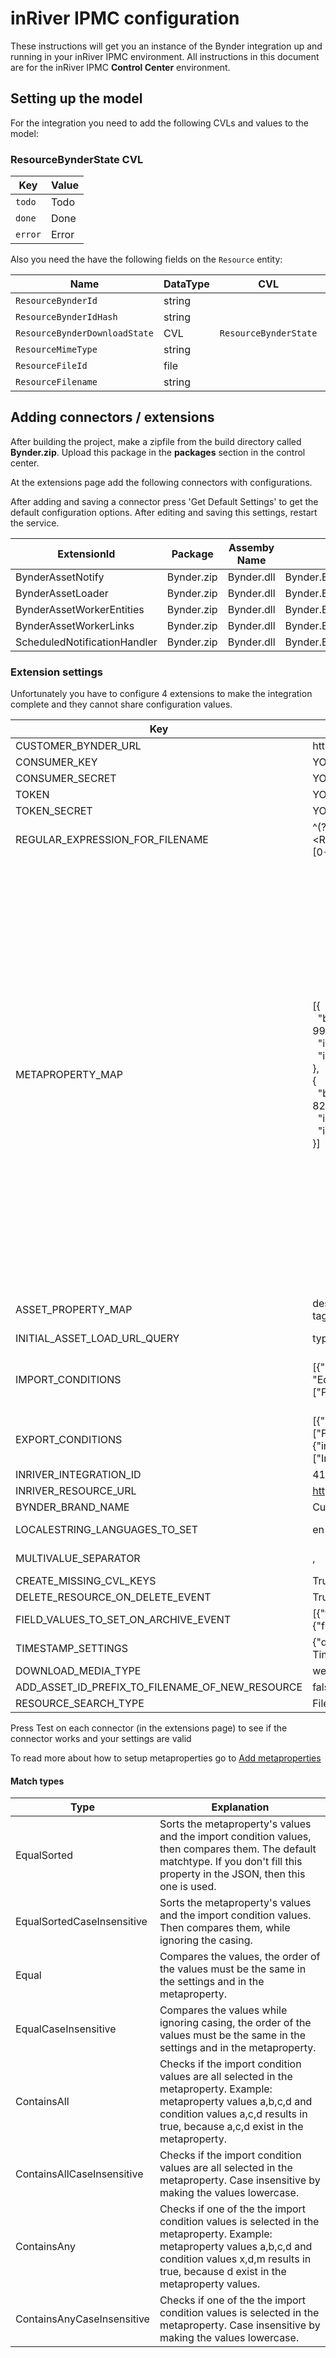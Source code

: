 ﻿# inRiver IPMC configuration

These instructions will get you an instance of the Bynder integration up and running in your inRiver IPMC environment.
All instructions in this document are for the inRiver IPMC **Control Center** environment.

## Setting up the model

For the integration you need to add the following CVLs and values to the model:

### ResourceBynderState CVL

| Key | Value |
| --- | ----- |
| `todo` | Todo |
| `done` | Done |
| `error` | Error |

Also you need the have the following fields on the `Resource` entity:

| Name | DataType | CVL | Unique | Multivalue | ReadOnly |
| ---- | -------- | --- | ------ | ---------- | -------- |
| `ResourceBynderId` | string | | * | | * |
| `ResourceBynderIdHash` | string | | | | * |
| `ResourceBynderDownloadState` | CVL | `ResourceBynderState` | | | |
| `ResourceMimeType` | string | | | | |
| `ResourceFileId` | file | | | | |
| `ResourceFilename` | string | | | | |

## Adding connectors / extensions
After building the project, make a zipfile from the build directory called **Bynder.zip**. Upload this package in the **packages** section in the control center.

At the extensions page add the following connectors with configurations. 

After adding and saving a connector press 'Get Default Settings' to get the default configuration options. After editing and saving this settings, restart the service.

| ExtensionId | Package | Assemby Name | Assembly Type | Extension Type | ApiKey |
| ----------- | ------- | ------------ | ------------- | -------------- | ------ |
| BynderAssetNotify | Bynder.zip | Bynder.dll | Bynder.Extension.NotificationListener | InboundDataExtension |
| BynderAssetLoader | Bynder.zip | Bynder.dll | Bynder.Extension.AssetLoader | ScheduledExtension |
| BynderAssetWorkerEntities | Bynder.zip | Bynder.dll | Bynder.Extension.Worker | EntityListener |
| BynderAssetWorkerLinks | Bynder.zip | Bynder.dll | Bynder.Extension.Worker | LinkListener |
| ScheduledNotificationHandler| Bynder.zip | Bynder.dll | Bynder.Extension.ScheduledNotificationHandler | ScheduledExtension|

### Extension settings
Unfortunately you have to configure 4 extensions to make the integration complete and they cannot share configuration values.

| Key | Value (example) | Explanation |
| --- | --------------- | ----------- |
| CUSTOMER_BYNDER_URL | https://[CUSTOMER].getbynder.com | Bynder tenant URL, also prefix for the API
| CONSUMER_KEY | YOUR-CONSUMER-KEY | Bynder API Consumer key
| CONSUMER_SECRET | YOUR-CONSUMER-SECRET | Bynder API Consumer secret
| TOKEN | YOUR-TOKEN | Bynder API Token
| TOKEN_SECRET | YOUR-TOKEN-SECRET | Bynder API Token secret
| REGULAR_EXPRESSION_FOR_FILENAME | ^(?\<ProductNumber\>[0-9a-zA-Z]+)\_(?\<ResourceType\>image\|document\|resource)\_(?\<ResourcePosition\>[0-9]+)| Regular expression to which the filename is matched; named groups are used to store in inRiver and create content relationship.
| METAPROPERTY_MAP | [{<br>&nbsp;&nbsp;"bynderMetaProperty": "D38054AD-8C0F-451C-99F675D689EAA0BD",<br>&nbsp;&nbsp;"inRiverFieldTypeId": "ResourceDescription",<br>&nbsp;&nbsp;"isMultiValue": false<br>},<br>{<br>&nbsp;&nbsp;"bynderMetaProperty": "50B5233E-AD1C-4CF5-82B910BADA62F30F",<br>&nbsp;&nbsp;"inRiverFieldTypeId": "ProductTargetMarkets",<br>&nbsp;&nbsp;"isMultiValue": true<br>}]|Mapping of Bynder MetaProperties to InRiver Fields.<br><br>Extensions use different configurations for the Bynder MetaProperty:<br>* 'Uploader' and 'Worker': BynderMetaPropertyId, so data can be uploaded by meta property id.<br>* 'AssetLoader' and 'NotificationListener': BynderMetaPropertyName, so we can get the property from the Asset JSON which contains properties as property_\{propertyname\}, e.g. property_EANcode<br><br>So the BynderMetaProperty can be the ID or the Name depending on which extension you use.<br><br>You can use two formats.<br><br>The old format is:<br>\{BynderMetaProperty\}=\{InRiverFieldTypeId\},\{BynderMetaProperty\}=\{InRiverFieldTypeId\}<br>This format is limited to only the bynderMetaProperty and the InRiver FieldTypeId.<br><br>The new format is:<br>[{<br>&nbsp;&nbsp;"bynderMetaProperty": "\{BynderMetaPropertyName\}",<br>&nbsp;&nbsp;"inRiverFieldTypeId": "\{InRiverFieldTypeId\}",<br>&nbsp;&nbsp;"isMultiValue": true<br>},<br>{<br>&nbsp;&nbsp;"bynderMetaProperty": "\{BynderMetaPropertyName\}",<br>&nbsp;&nbsp;"inRiverFieldTypeId": "\{InRiverFieldTypeId\}",<br>&nbsp;&nbsp;"isMultiValue": false<br>}]<br><br>bynderMetaProperty can be the ID or the Name depending on which extension you use.<br><br>isMultiValue shows if the Bynder MetaProperty is multivalue or not.<br>This way we can filter out multiple values so the request does not fail if there are multiple values found in inRiver. It takes the first value.<br>Default isMultiValue is true, because the old code didn't filter out values. It always sent multiple values when present. <br><br>Duplicate values are removed.
| ASSET_PROPERTY_MAP | description=ResourceDescription, fileSize=ResourceSize, tags=ResourceTags |Way to import Asset data into inRiver FieldTypes by configuring {AssetPropertyName}={FieldTypeId}. Works with extensions 'AssetLoader' and 'NotificationListener'. Available asset properties to map are name,description,copyright,brandId,tags,datePublished,archive,limited,isPublic,userCreated,fileSize,dateCreated,width,id,idHash,dateModified,extension,height,type,orientation,watermarked.
| INITIAL_ASSET_LOAD_URL_QUERY | type=image | Filter query for the initial asset loader
| IMPORT_CONDITIONS | [{"propertyName": "synctoinriver", "values":["True"], "matchType": "EqualsCaseInsensitive"},{"propertyName": "assetSubType", "values":["Product_Image", "Item_Image"], "matchType": "ContainsAny"}] | Filter out assets from the import into inriver of the 'NotificationListener' and the 'AssetLoader'. The metaproperties and conditions both have values as array, as per Bynder's default way to deliver metaproperty values. The properties to check do not need to be in the METAPROPERTY_MAP setting, they will be retreived directly from the Asset. Every condition will be executed, so not only the ones that are found. When a value is null for a metaproperty on the Asset, then we don't receive the metaproperty from Bynder('s API response). When the metaproperty is not found and the condition for this property has no values or the only value is null, then it will return true. There are multiple match types you can choose. Check the table below for the match types.
| EXPORT_CONDITIONS | [{"inRiverFieldTypeId":"ResourceSyncToBynder","value":["False"],"matchType":"Equals"},{"inRiverFieldTypeId":"ResourceType","values":["Image","Video"],"matchType":"ContainsAny"}] |  The metaproperties and conditions both have values as array, as per Bynder's default way to deliver metaproperty values. The properties to check do not need to be in the METAPROPERTY_MAP setting, they will be retreived directly from the Entity. Every condition will be executed, so not only the ones that are found. When the Field is not found and the condition for this Field has no values or the only value is null, then it will return true. There are multiple match types you can choose. Check the table below for the match types.
| INRIVER_INTEGRATION_ID | 41a92562-bfd9-4847-a34d-4320bcef5e4a | See https://help.bynder.com/System/Integrations/asset-tracker.htm
| INRIVER_RESOURCE_URL | https://inriver.productmarketingcloud.com//app/enrich#entity{entityId} | Deeplink to resource entity in inRiver |
| BYNDER_BRAND_NAME | Customer Brand Name | Used to set the BrandId in the upload of Assets. Can be found under Brand Management in Bynder or with the API by running the GetAvailableBranches() method on the BynderClient. |
| LOCALESTRING_LANGUAGES_TO_SET | en-GB, nl-NL | Languages to set on the Entity, when a FieldType in the METAPROPERTY_MAP is of type LocaleString. Values in Bynder are not language specific, so the value on the property will be copied to the configured languages (in the AssetUpdatedWorker).|
| MULTIVALUE_SEPARATOR | ,  | Separator which will be used to concat multiple values delivered by Bynder into a (locale)string field for metadataproperties. This separator will only be used on string and LocaleString fields, for CVL we concat the values with a semicolon(;), because that's what inRiver expects. |
| CREATE_MISSING_CVL_KEYS| True | Allow extension to create missing CVL Keys when true. |
| DELETE_RESOURCE_ON_DELETE_EVENT | True | Deletes inRiver resource for asset of incoming event "asset_bank.media.deleted". Default `false`. |
| FIELD_VALUES_TO_SET_ON_ARCHIVE_EVENT | [{"fieldTypeId":"ResourceArchived","value": true},{"fieldTypeId":"ResourceArchivedDate","setTimestamp": true}] | Sets the value on the field when resource is archived by receiving event "asset_bank.media.archived". Value may be any datatype except LocaleString. Use setTimestamp in combination with the 'TIMESTAMP_SETTINGS' setting.
| TIMESTAMP_SETTINGS | {"dateTimeKind": "Utc","localTimeZone": "W. Europe Standard Time","localDstEnabled": true} | Settings to use when setting a timestamp on archive events. DateTimeKind can be 'Utc' or 'Local'. DstEnabled should be true if your timezone uses Daylight Saving Time. Timezone id's can be found here 'http://www.xiirus.net/articles/article-_net-convert-datetime-from-one-timezone-to-another-7e44y.aspx' |
| DOWNLOAD_MEDIA_TYPE | webimage | The media type you want to use for downloads of the Bynder file to inriver. This could be `original` or a derivative/thumbnail. Default `original`  |
| ADD_ASSET_ID_PREFIX_TO_FILENAME_OF_NEW_RESOURCE | false | Adds prefix `{assetId}_` to the filename to make it more unique. Default `true`  |
| RESOURCE_SEARCH_TYPE | Filename | Searches the existing Resource in the AssetUpdatedWorker by `AssetId`, `Filename` or `PrefixedFilename`. Default `AssetId`  |

Press Test on each connector (in the extensions page) to see if the connector works and your settings are valid

To read more about how to setup metaproperties go to [Add metaproperties](BYNDER-CONFIGURATION.md#Add-metaproperties)

#### Match types
| Type | Explanation |
| ---- | ----------- |
| EqualSorted | Sorts the metaproperty's values and the import condition values, then compares them. The default matchtype. If you don't fill this property in the JSON, then this one is used. |
| EqualSortedCaseInsensitive | Sorts the metaproperty's values and the import condition values. Then compares them, while ignoring the casing.  |
| Equal | Compares the values, the order of the values must be the same in the settings and in the metaproperty. |
| EqualCaseInsensitive | Compares the values while ignoring casing, the order of the values must be the same in the settings and in the metaproperty.|
| ContainsAll | Checks if the import condition values are all selected in the metaproperty. Example: metaproperty values a,b,c,d and condition values a,c,d results in true, because a,c,d exist in the metaproperty. |
| ContainsAllCaseInsensitive | Checks if the import condition values are all selected in the metaproperty. Case insensitive by making the values lowercase.|
| ContainsAny | Checks if one of the the import condition values is selected in the metaproperty. Example: metaproperty values a,b,c,d and condition values x,d,m results in true, because d exist in the metaproperty values. |
| ContainsAnyCaseInsensitive | Checks if one of the the import condition values is selected in the metaproperty.  Case insensitive by making the values lowercase. |
